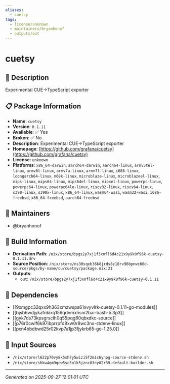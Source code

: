 ```yaml
---
aliases:
  - cuetsy
tags:
  - license/unknown
  - maintainers/bryanhonof
  - outputs/out
---
```


# cuetsy

## 📝 Description

Experimental CUE->TypeScript exporter

## 📋 Package Information

- **Name**: `cuetsy`
- **Version**: `0.1.11`
- **Available**: ✅ Yes
- **Broken**: ✅ No
- **Description**: Experimental CUE->TypeScript exporter
- **Homepage**: [https://github.com/grafana/cuetsy](https://github.com/grafana/cuetsy)
- **License**: `unknown`
- **Platforms**: `x86_64-darwin`, `aarch64-darwin`, `aarch64-linux`, `armv5tel-linux`, `armv6l-linux`, `armv7a-linux`, `armv7l-linux`, `i686-linux`, `loongarch64-linux`, `m68k-linux`, `microblaze-linux`, `microblazeel-linux`, `mips-linux`, `mips64-linux`, `mips64el-linux`, `mipsel-linux`, `powerpc-linux`, `powerpc64-linux`, `powerpc64le-linux`, `riscv32-linux`, `riscv64-linux`, `s390-linux`, `s390x-linux`, `x86_64-linux`, `wasm64-wasi`, `wasm32-wasi`, `i686-freebsd`, `x86_64-freebsd`, `aarch64-freebsd`
## 👥 Maintainers

- @bryanhonof


## 🔧 Build Information

- **Derivation Path**: `/nix/store/bpgs2y7xj1f3xnfl6d4c21x9y9k0f96k-cuetsy-0.1.11.drv`
- **Source Position**: `/nix/store/ns30sqxb36k8jrds8z18rv96bpnwc60d-source/pkgs/by-name/cu/cuetsy/package.nix:21`
- **Outputs**:
  - `out`:  `/nix/store/bpgs2y7xj1f3xnfl6d4c21x9y9k0f96k-cuetsy-0.1.11`

## 🔗 Dependencies

- [[9xmgpc32qxx9h363xmzwsps61xvyvlrk-cuetsy-0.1.11-go-modules]]
- [[bjsb6wdjykafnkixq156qdvmxhsm2bai-bash-5.3p3]]
- [[gyk7ds73kpsgrsclh0q55pqg60qbxdkc-source]]
- [[p76r0cwlf6k97ibprrpfd8xw0r8wc3nx-stdenv-linux]]
- [[pxn4bbdbwd25r02kvp7a1jp3fjykrb65-go-1.25.0]]

## 📁 Input Sources

- `/nix/store/l622p70vy8k5sh7y5wizi5f2mic6ynpg-source-stdenv.sh`
- `/nix/store/shkw4qm9qcw5sc5n1k5jznc83ny02r39-default-builder.sh`

---
*Generated on 2025-09-27 12:01:01 UTC*
